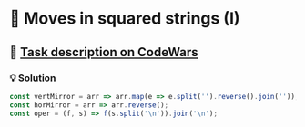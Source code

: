 # 📝 Moves in squared strings (I)

## 🔗 [Task description on CodeWars](https://www.codewars.com/kata/56dbe0e313c2f63be4000b25)

### 💡 Solution

```javascript
const vertMirror = arr => arr.map(e => e.split('').reverse().join(''));
const horMirror = arr => arr.reverse();
const oper = (f, s) => f(s.split('\n')).join('\n');
```
